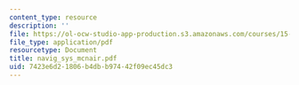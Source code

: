 ```yaml
---
content_type: resource
description: ''
file: https://ol-ocw-studio-app-production.s3.amazonaws.com/courses/15-667-negotiation-and-conflict-management-spring-2001/7423e6d21806b4dbb97442f09ec45dc3_navig_sys_mcnair.pdf
file_type: application/pdf
resourcetype: Document
title: navig_sys_mcnair.pdf
uid: 7423e6d2-1806-b4db-b974-42f09ec45dc3
---
```

